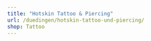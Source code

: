 ```yaml
---
title: "Hotskin Tattoo & Piercing"
url: /duedingen/hotskin-tattoo-und-piercing/
shop: Tattoo
---
```

